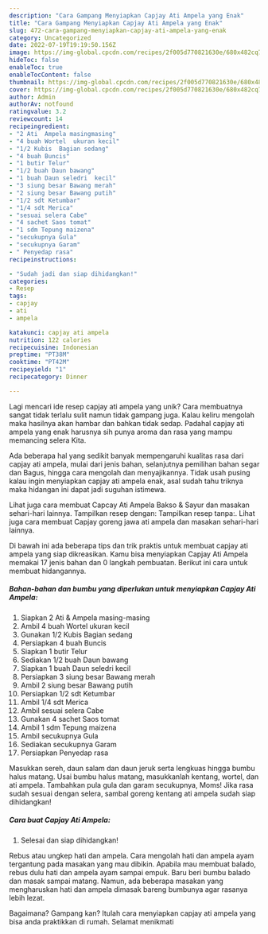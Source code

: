 ```yaml
---
description: "Cara Gampang Menyiapkan Capjay Ati Ampela yang Enak"
title: "Cara Gampang Menyiapkan Capjay Ati Ampela yang Enak"
slug: 472-cara-gampang-menyiapkan-capjay-ati-ampela-yang-enak
category: Uncategorized
date: 2022-07-19T19:19:50.156Z
image: https://img-global.cpcdn.com/recipes/2f005d770821630e/680x482cq70/capjay-ati-ampela-foto-resep-utama.jpg
hideToc: false
enableToc: true
enableTocContent: false
thumbnail: https://img-global.cpcdn.com/recipes/2f005d770821630e/680x482cq70/capjay-ati-ampela-foto-resep-utama.jpg
cover: https://img-global.cpcdn.com/recipes/2f005d770821630e/680x482cq70/capjay-ati-ampela-foto-resep-utama.jpg
author: Admin
authorAv: notfound
ratingvalue: 3.2
reviewcount: 14
recipeingredient:
- "2 Ati  Ampela masingmasing"
- "4 buah Wortel  ukuran kecil"
- "1/2 Kubis  Bagian sedang"
- "4 buah Buncis"
- "1 butir Telur"
- "1/2 buah Daun bawang"
- "1 buah Daun seledri  kecil"
- "3 siung besar Bawang merah"
- "2 siung besar Bawang putih"
- "1/2 sdt Ketumbar"
- "1/4 sdt Merica"
- "sesuai selera Cabe"
- "4 sachet Saos tomat"
- "1 sdm Tepung maizena"
- "secukupnya Gula"
- "secukupnya Garam"
- " Penyedap rasa"
recipeinstructions:

- "Sudah jadi dan siap dihidangkan!"
categories:
- Resep
tags:
- capjay
- ati
- ampela

katakunci: capjay ati ampela 
nutrition: 122 calories
recipecuisine: Indonesian
preptime: "PT38M"
cooktime: "PT42M"
recipeyield: "1"
recipecategory: Dinner

---
```





Lagi mencari ide resep capjay ati ampela yang unik? Cara membuatnya sangat tidak terlalu sulit namun tidak gampang juga. Kalau keliru mengolah maka hasilnya akan hambar dan bahkan tidak sedap. Padahal capjay ati ampela yang enak harusnya sih punya aroma dan rasa yang mampu memancing selera Kita.





Ada beberapa hal yang sedikit banyak mempengaruhi kualitas rasa dari capjay ati ampela, mulai dari jenis bahan, selanjutnya pemilihan bahan segar dan Bagus, hingga cara mengolah dan menyajikannya. Tidak usah pusing kalau ingin menyiapkan capjay ati ampela enak,      asal sudah tahu triknya maka hidangan ini dapat jadi suguhan istimewa.














Lihat juga cara membuat Capcay Ati Ampela Bakso &amp; Sayur dan masakan sehari-hari lainnya. Tampilkan resep dengan: Tampilkan resep tanpa:. Lihat juga cara membuat Capjay goreng jawa ati ampela dan masakan sehari-hari lainnya.






Di bawah ini ada beberapa tips dan trik praktis untuk membuat capjay ati ampela yang siap dikreasikan. Kamu bisa menyiapkan Capjay Ati Ampela memakai 17 jenis bahan dan 0 langkah pembuatan. Berikut ini cara untuk membuat hidangannya.

<!--inarticleads1-->

##### Bahan-bahan dan bumbu yang diperlukan untuk menyiapkan Capjay Ati Ampela:

1. Siapkan 2 Ati &amp; Ampela masing-masing
1. Ambil 4 buah Wortel  ukuran kecil
1. Gunakan 1/2 Kubis  Bagian sedang
1. Persiapkan 4 buah Buncis
1. Siapkan 1 butir Telur
1. Sediakan 1/2 buah Daun bawang
1. Siapkan 1 buah Daun seledri  kecil
1. Persiapkan 3 siung besar Bawang merah
1. Ambil 2 siung besar Bawang putih
1. Persiapkan 1/2 sdt Ketumbar
1. Ambil 1/4 sdt Merica
1. Ambil sesuai selera Cabe
1. Gunakan 4 sachet Saos tomat
1. Ambil 1 sdm Tepung maizena
1. Ambil secukupnya Gula
1. Sediakan secukupnya Garam
1. Persiapkan  Penyedap rasa


Masukkan sereh, daun salam dan daun jeruk serta lengkuas hingga bumbu halus matang. Usai bumbu halus matang, masukkanlah kentang, wortel, dan ati ampela. Tambahkan pula gula dan garam secukupnya, Moms! Jika rasa sudah sesuai dengan selera, sambal goreng kentang ati ampela sudah siap dihidangkan! 

<!--inarticleads2-->

##### Cara buat Capjay Ati Ampela:


1. Selesai dan siap dihidangkan!

Rebus atau ungkep hati dan ampela. Cara mengolah hati dan ampela ayam tergantung pada masakan yang mau dibikin. Apabila mau membuat balado, rebus dulu hati dan ampela ayam sampai empuk. Baru beri bumbu balado dan masak sampai matang. Namun, ada beberapa masakan yang mengharuskan hati dan ampela dimasak bareng bumbunya agar rasanya lebih lezat. 

Bagaimana? Gampang kan? Itulah cara menyiapkan capjay ati ampela yang bisa anda praktikkan di rumah. Selamat menikmati
